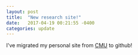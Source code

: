 ```yaml
---
layout: post
title:  "New research site!"
date:   2017-04-19 00:21:55 -0400
categories: update
---
```


I've migrated my personal site from [CMU](https://andrew.cmu.edu/user/bdecost) to github!

